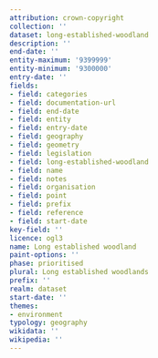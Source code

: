 ```yaml
---
attribution: crown-copyright
collection: ''
dataset: long-established-woodland
description: ''
end-date: ''
entity-maximum: '9399999'
entity-minimum: '9300000'
entry-date: ''
fields:
- field: categories
- field: documentation-url
- field: end-date
- field: entity
- field: entry-date
- field: geography
- field: geometry
- field: legislation
- field: long-established-woodland
- field: name
- field: notes
- field: organisation
- field: point
- field: prefix
- field: reference
- field: start-date
key-field: ''
licence: ogl3
name: Long established woodland
paint-options: ''
phase: prioritised
plural: Long established woodlands
prefix: ''
realm: dataset
start-date: ''
themes:
- environment
typology: geography
wikidata: ''
wikipedia: ''
---
```

